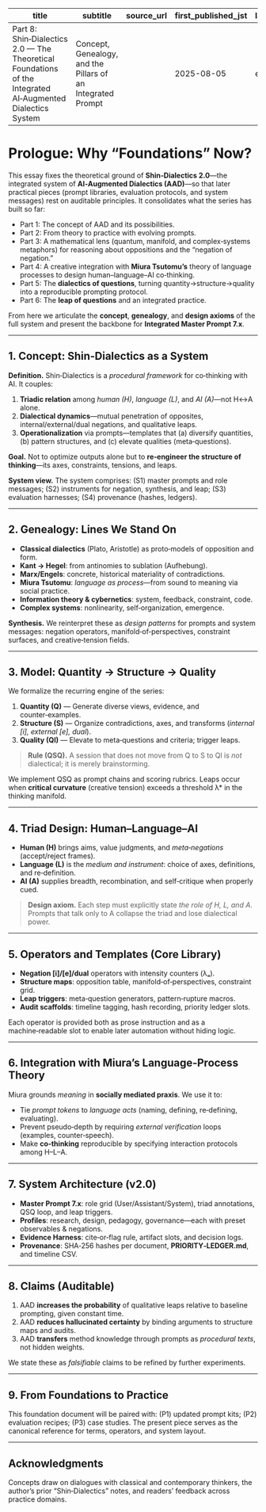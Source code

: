 | title | subtitle | source_url | first_published_jst | lang | version | translated_at_jst | translated_from_path |
|---|---|---|---|---|---|---|---|
| Part 8: Shin‑Dialectics 2.0 — The Theoretical Foundations of the Integrated AI‑Augmented Dialectics System | Concept, Genealogy, and the Pillars of an Integrated Prompt |  | 2025-08-05 | en | 1.0 | （コミット時点のJSTで可） | docs/papers/ja_original/008-aad2-foundations-20250805.md |

# Prologue: Why “Foundations” Now?

This essay fixes the theoretical ground of **Shin‑Dialectics 2.0**—the integrated system of **AI‑Augmented Dialectics (AAD)**—so that later practical pieces (prompt libraries, evaluation protocols, and system messages) rest on auditable principles. It consolidates what the series has built so far:

- Part 1: The concept of AAD and its possibilities.
- Part 2: From theory to practice with evolving prompts.
- Part 3: A mathematical lens (quantum, manifold, and complex‑systems metaphors) for reasoning about oppositions and the “negation of negation.”
- Part 4: A creative integration with **Miura Tsutomu’s** theory of language processes to design human–language–AI co‑thinking.
- Part 5: The **dialectics of questions**, turning quantity→structure→quality into a reproducible prompting protocol.
- Part 6: The **leap of questions** and an integrated practice.

From here we articulate the **concept**, **genealogy**, and **design axioms** of the full system and present the backbone for **Integrated Master Prompt 7.x**.

---

## 1. Concept: Shin‑Dialectics as a System

**Definition.** Shin‑Dialectics is a *procedural framework* for co‑thinking with AI. It couples:

1) **Triadic relation** among *human (H)*, *language (L)*, and *AI (A)*—not H↔A alone.  
2) **Dialectical dynamics**—mutual penetration of opposites, internal/external/dual negations, and qualitative leaps.  
3) **Operationalization** via prompts—templates that (a) diversify quantities, (b) pattern structures, and (c) elevate qualities (meta‑questions).

**Goal.** Not to optimize outputs alone but to **re‑engineer the structure of thinking**—its axes, constraints, tensions, and leaps.

**System view.** The system comprises: (S1) master prompts and role messages; (S2) instruments for negation, synthesis, and leap; (S3) evaluation harnesses; (S4) provenance (hashes, ledgers).

---

## 2. Genealogy: Lines We Stand On

- **Classical dialectics** (Plato, Aristotle) as proto‑models of opposition and form.  
- **Kant → Hegel**: from antinomies to sublation (Aufhebung).  
- **Marx/Engels**: concrete, historical materiality of contradictions.  
- **Miura Tsutomu**: *language as process*—from sound to meaning via social practice.  
- **Information theory & cybernetics**: system, feedback, constraint, code.  
- **Complex systems**: nonlinearity, self‑organization, emergence.  

**Synthesis.** We reinterpret these as *design patterns* for prompts and system messages: negation operators, manifold‑of‑perspectives, constraint surfaces, and creative‑tension fields.

---

## 3. Model: Quantity → Structure → Quality

We formalize the recurring engine of the series:

1) **Quantity (Q)** — Generate diverse views, evidence, and counter‑examples.  
2) **Structure (S)** — Organize contradictions, axes, and transforms (*internal [i], external [e], dual*).  
3) **Quality (Ql)** — Elevate to meta‑questions and criteria; trigger leaps.

> **Rule (QSQ).** A session that does not move from Q to S to Ql is *not* dialectical; it is merely brainstorming.

We implement QSQ as prompt chains and scoring rubrics. Leaps occur when **critical curvature** (creative tension) exceeds a threshold λ\* in the thinking manifold.

---

## 4. Triad Design: Human–Language–AI

- **Human (H)** brings aims, value judgments, and *meta‑negations* (accept/reject frames).  
- **Language (L)** is the *medium and instrument*: choice of axes, definitions, and re‑definition.  
- **AI (A)** supplies breadth, recombination, and self‑critique when properly cued.

> **Design axiom.** Each step must explicitly state *the role of H, L, and A*. Prompts that talk only to A collapse the triad and lose dialectical power.

---

## 5. Operators and Templates (Core Library)

- **Negation [i]/[e]/dual** operators with intensity counters (λₐ).  
- **Structure maps**: opposition table, manifold‑of‑perspectives, constraint grid.  
- **Leap triggers**: meta‑question generators, pattern‑rupture macros.  
- **Audit scaffolds**: timeline tagging, hash recording, priority ledger slots.

Each operator is provided both as prose instruction and as a machine‑readable slot to enable later automation without hiding logic.

---

## 6. Integration with Miura’s Language‑Process Theory

Miura grounds *meaning* in **socially mediated praxis**. We use it to:

- Tie *prompt tokens* to *language acts* (naming, defining, re‑defining, evaluating).  
- Prevent pseudo‑depth by requiring *external verification* loops (examples, counter‑speech).  
- Make **co‑thinking** reproducible by specifying interaction protocols among H–L–A.

---

## 7. System Architecture (v2.0)

- **Master Prompt 7.x**: role grid (User/Assistant/System), triad annotations, QSQ loop, and leap triggers.  
- **Profiles**: research, design, pedagogy, governance—each with preset observables & negations.  
- **Evidence Harness**: cite‑or‑flag rule, artifact slots, and decision logs.  
- **Provenance**: SHA‑256 hashes per document, **PRIORITY‑LEDGER.md**, and timeline CSV.

---

## 8. Claims (Auditable)

1) AAD **increases the probability** of qualitative leaps relative to baseline prompting, given constant time.  
2) AAD **reduces hallucinated certainty** by binding arguments to structure maps and audits.  
3) AAD **transfers** method knowledge through prompts as *procedural texts*, not hidden weights.

We state these as *falsifiable* claims to be refined by further experiments.

---

## 9. From Foundations to Practice

This foundation document will be paired with: (P1) updated prompt kits; (P2) evaluation recipes; (P3) case studies. The present piece serves as the canonical reference for terms, operators, and system layout.

---

## Acknowledgments

Concepts draw on dialogues with classical and contemporary thinkers, the author’s prior “Shin‑Dialectics” notes, and readers’ feedback across practice domains.
